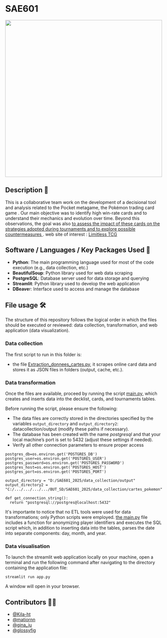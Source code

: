 # SAE601
<img src="https://upload.wikimedia.org/wikipedia/commons/c/c2/Pokemon_TCG_Pocket_logo.png" width="500" />

## Description :memo:
This is a collaborative team work on the development of a decisional tool and analysis related to the Pocket metagame, the Pokémon trading card game . Our main objective was to identify high win-rate cards and to understand their mechanics and evolution over time. Beyond this observations, the goal was also <ins>  to assess the impact of these cards on the strategies adopted during tournaments and to explore possible countermeasures </ins>. 
web site of interest : [Limitless TCG](https://play.limitlesstcg.com/)

## Software / Languages / Key Packages Used :pushpin:
- **Python**: The main programming language used for most of the code execution (e.g., data collection, etc.)
- **BeautifulSoup**: Python library used for web data scraping
- **PostgreSQL**: Database server used for data storage and querying
- **Streamlit**: Python library used to develop the web application
- **DBeave**r: Interface used to access and manage the database

## File usage :hammer_and_wrench: 
The structure of this repository follows the logical order in which the files should be executed or reviewed: data collection, transformation, and web application (data visualization).

### Data collection
The first script to run in this folder is:
- the file [Extraction_donnees_cartes.py](data_collection/Extraction_donnees_carte.py), it scrapes online card data and stores it as JSON files in folders (output, cache, etc.).

### Data transformation
Once the files are available, proceed by running the script [main.py](./data_transformation/main.py), which creates and inserts data into the decklist, cards, and tournaments tables.

Before running the script, please ensure the following:
- The data files are correctly stored in the directories specified by the variables ```output_directory``` and ```output_directory2```: datacollection/output (modify these paths if necessary).
- The database has been created with the name *postgresql* and that your local machine’s port is set to 5432 (adjust these settings if needed).
- Verify all other connection parameters to ensure proper access

```
postgres_db=os.environ.get('POSTGRES_DB')
postgres_user=os.environ.get('POSTGRES_USER')
postgres_password=os.environ.get('POSTGRES_PASSWORD')
postgres_host=os.environ.get('POSTGRES_HOST')
postgres_port=os.environ.get('POSTGRES_PORT')

output_directory = "D:/SAE601_2025/data_collection/output"
output_directory2 = "C:/.../.../.../.../BUT_SD/SAE601_2025/data_collection/cartes_pokemon"

def get_connection_string():
  return "postgresql://postgres@localhost:5432"
```
It's importante to notice that no ETL tools were used for data transformations; only Python scripts were employed. <ins> the main.py</ins> file includes a function for anonymizing player identifiers and executes the SQL script which, in addition to inserting data into the tables, parses the date into separate components: day, month, and year.
### Data visualisation 
To launch the streamlit web application locally on your machine, open a terminal and run the following command after navigating to the directory containing the application file:

```
streamlit run app.py
```
A window will open in your browser.

## Contributors :technologist:
- [@Kila-ht](https://github.com/Kila-ht)
- [@matiornn](https://github.com/matiornn)
- [@gina_ju](https://github.com/ginaju)
- [@glossyfig](https://github.com/Glossyfig)
